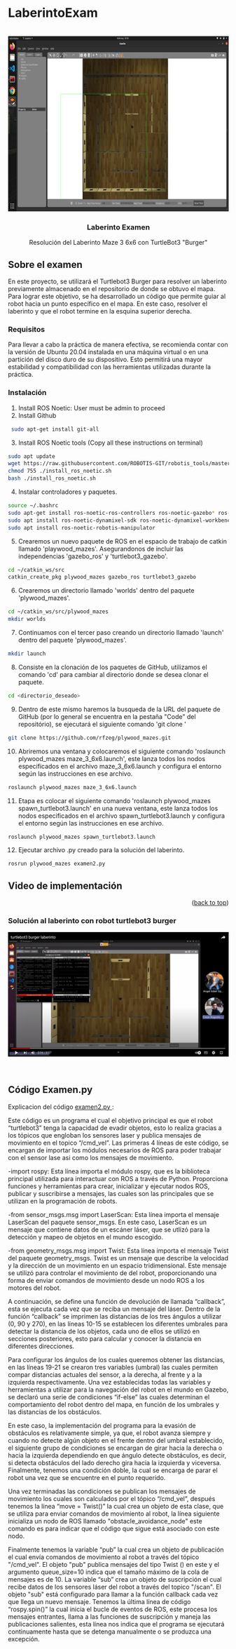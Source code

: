 # LaberintoExam
 
<div id="top"></div>
<br />
<div align="center">
  <a href="[github.com/JosueLara22/PicknPlace-for-Open_Manipulator](https://github.com/AldoCG25/LaberintoExam.git)">
    <img src="https://github.com/AldoCG25/LaberintoExam/blob/main/6a26de0f-de71-4a06-a354-4c7c5ff3df2d.jpg" alt="Logo" width="700" height="400">
  </a>

<h3 align="center">Laberinto Examen</h3>

  <p align="center">
    Resolución del Laberinto Maze 3 6x6 con TurtleBot3 "Burger"
  </p>
</div>



## Sobre el examen
En este proyecto, se utilizará el Turtlebot3 Burger para resolver un laberinto previamente almacenado en el repositorio de donde se obtuvo el mapa. Para lograr este objetivo, se ha desarrollado un código que permite guiar al robot hacia un punto específico en el mapa. En este caso, resolver el laberinto y que el robot termine en la esquina superior derecha.

### Requisitos
Para llevar a cabo la práctica de manera efectiva, se recomienda contar con la versión de Ubuntu 20.04 instalada en una máquina virtual o en una partición del disco duro de su dispositivo. Esto permitirá una mayor estabilidad y compatibilidad con las herramientas utilizadas durante la práctica.
### Instalación
1. Install ROS Noetic: User must be admin to proceed
2. Install Github
```sh 
 sudo apt-get install git-all
```
3. Install ROS Noetic tools (Copy all these instructions on terminal)
```sh 
sudo apt update 
wget https://raw.githubusercontent.com/ROBOTIS-GIT/robotis_tools/master/install_ros_noetic.sh
chmod 755 ./install_ros_noetic.sh
bash ./install_ros_noetic.sh
```  
4. Instalar controladores y paquetes.
```sh
source ~/.bashrc	 
sudo apt-get install ros-noetic-ros-controllers ros-noetic-gazebo* ros-noetic-moveit* ros-noetic-industrial-core	 
sudo apt install ros-noetic-dynamixel-sdk ros-noetic-dynamixel-workbench*
sudo apt install ros-noetic-robotis-manipulator
```
5. Crearemos un nuevo paquete de ROS en el espacio de trabajo de catkin llamado 'playwood_mazes'. Asegurandonos de incluir las independencias 'gazebo_ros' y 'turtlebot3_gazebo'.
```sh
cd ~/catkin_ws/src
catkin_create_pkg plywood_mazes gazebo_ros turtlebot3_gazebo
```
6. Crearemos un directorio llamado 'worlds' dentro del paquete 'plywood_mazes'.
```sh
cd ~/catkin_ws/src/plywood_mazes
mkdir worlds
```
7. Continuamos con el tercer paso creando un directorio llamado 'launch' dentro del paquete 'plywood_mazes'.
```sh
mkdir launch
```
8. Consiste en la clonación de los paquetes de GitHub, utilizamos el comando 'cd' para cambiar al directorio donde se desea clonar el paquete.
```sh
cd <directorio_deseado>
```
9. Dentro de este mismo haremos la busqueda de la URL del paquete de GitHub (por lo general se encuentra en la pestaña "Code" del repositório), se ejecutará el siguiente comando 'git clone <URL>'
```sh
git clone https://github.com/rfzeg/plywood_mazes.git
```
 10. Abriremos una ventana y colocaremos el siguiente comando 'roslaunch plywood_mazes maze_3_6x6.launch', este lanza todos los nodos especificados en el archivo maze_3_6x6.launch y configura el entorno según las instrucciones en ese archivo.
```sh
roslaunch plywood_mazes maze_3_6x6.launch
```
 11. Etapa es colocar el siguiente comando 'roslaunch plywood_mazes spawn_turtlebot3.launch' en una nueva ventana, este lanza todos los nodos especificados en el archivo spawn_turtlebot3.launch y configura el entorno según las instrucciones en ese archivo.
 ```sh
roslaunch plywood_mazes spawn_turtlebot3.launch
```
 12. Ejecutar archivo .py creado para la solución del laberinto.
 ```sh
rosrun plywood_mazes examen2.py
 ```




## Video de implementación

<p align="right">(<a href="#top">back to top</a>)</p>

<h3 align="left">Solución al laberinto con robot turtlebot3 burger</h3>

<div align="center">
  
[![Alt text](https://github.com/AldoCG25/LaberintoExam/blob/main/image.png)](https://youtu.be/EeLlrUJnqTU)
  
</div>
<br />
 
## Código Examen.py
Explicacion del código 
<a href="https://github.com/AldoCG25/LaberintoExam/blob/main/examen2.py">
examen2.py
  </a>
:
 
Este código es un programa el cual el objetivo principal es que el robot “turtlebot3” tenga la capacidad de evadir objetos, esto lo realiza gracias a los tópicos que engloban los sensores laser y publica mensajes de movimiento en el topico “/cmd_vel”. Las primeras 4 líneas de este código, se encargan de importar los módulos necesarios de ROS para poder trabajar con el sensor lase asi como los mensajes de movimiento. 
 
-import rospy: Esta línea importa el módulo rospy, que es la biblioteca principal utilizada para interactuar con ROS a través de Python. Proporciona funciones y herramientas para crear, inicializar y ejecutar nodos ROS, publicar y suscribirse a mensajes, las cuales son las principales que se utilizan en la programación de robots.
 
-from sensor_msgs.msg import LaserScan: Esta línea importa el mensaje LaserScan del paquete sensor_msgs. En este caso, LaserScan es un mensaje que contiene datos de un escáner láser, que se utlizó para la detección y mapeo de objetos en el mundo escogido.
 
-from geometry_msgs.msg import Twist: Esta línea importa el mensaje Twist del paquete geometry_msgs. Twist es un mensaje que describe la velocidad y la dirección de un movimiento en un espacio tridimensional. Este mensaje se utilizó para controlar el movimiento de del robot, proporcionando una forma de enviar comandos de movimiento desde un nodo ROS a los motores del robot.
 
A continuación, se define una función de devolución de llamada “callback”, esta se ejecuta cada vez que se reciba un mensaje del láser. Dentro de la función “callback” se imprimen las distancias de los tres ángulos a utilizar (0, 90 y 270), en las líneas 10-15 se establecen los diferentes umbrales para detectar la distancia de los objetos, cada uno de ellos se utilizó en secciones posteriores, esto para calcular y conocer la distancia en diferentes direcciones.
 
Para configurar los ángulos de los cuales queremos obtener las distancias, en las líneas 19-21 se crearon tres variables (umbral) las cuales permiten compar distancias actuales del sensor, a la derecha, al frente y a la izquierda respectivamente. Una vez establecidas todas las variables y herramientas a utilizar para la navegación del robot en el mundo en Gazebo, se declaró una serie de condiciones “if-else” las cuales determinan el comportamiento del robot dentro del mapa, en función de los umbrales y las distancias de los obstáculos. 
 
En este caso, la implementación del programa para la evasión de obstáculos es relativamente simple, ya que, el robot avanza siempre y cuando no detecte algún objeto en el frente dentro del umbral establecido, el siguiente grupo de condiciones se encargan de girar hacia la derecha o hacia la izquierda dependiendo en que ángulo detecte obstáculos, es decir, si detecta obstáculos del lado derecho gira hacia la izquierda y viceversa. Finalmente, tenemos una condición doble, la cual se encarga de parar el robot una vez que se encuentre en el punto requerido.
 
Una vez terminadas las condiciones se publican los mensajes de movimiento los cuales son calculados por el tópico “/cmd_vel”, después tenemos la línea “move = Twist()” la cual crea un objeto de esta clase, que se utiliza para enviar comandos de movimiento al robot, la línea siguiente inicializa un nodo de ROS llamado "obstacle_avoidance_node" este comando es para indicar que el código que sigue está asociado con este nodo.
 
Finalmente tenemos la variable “pub” la cual crea un objeto de publicación el cual envía comandos de movimiento al robot a través del tópico "/cmd_vel". El objeto "pub" publica mensajes del tipo Twist () en este y el argumento queue_size=10 indica que el tamaño máximo de la cola de mensajes es de 10. La variable “sub” crea un objeto de suscripción el cual recibe datos de los sensores láser del robot a través del topico "/scan". El objeto "sub" está configurado para llamar a la función callback cada vez que llega un nuevo mensaje. Tenemos la última línea de código “rospy.spin()” la cual inicia el bucle de eventos de ROS, este procesa los mensajes entrantes, llama a las funciones de suscripción y maneja las publicaciones salientes, esta línea nos indica que el programa se ejecutará continuamente hasta que se detenga manualmente o se produzca una excepción.




  

